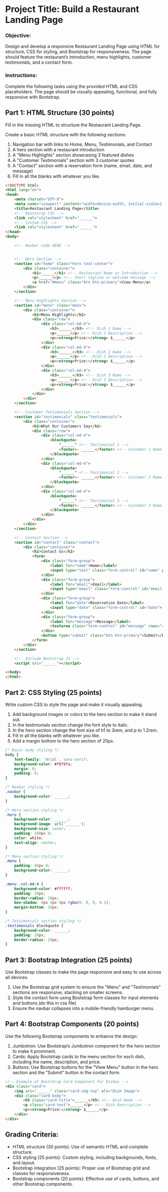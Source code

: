 # Project Title: Build a Restaurant Landing Page

### Objective:
Design and develop a responsive Restaurant Landing Page using HTML for structure, CSS for styling, and Bootstrap for responsiveness. The page should feature the restaurant’s introduction, menu highlights, customer testimonials, and a contact form.

### Instructions:
Complete the following tasks using the provided HTML and CSS placeholders. The page should be visually appealing, functional, and fully responsive with Bootstrap.

## Part 1: HTML Structure (30 points)
Fill in the missing HTML to structure the Restaurant Landing Page.

Create a basic HTML structure with the following sections:
1. Navigation bar with links to Home, Menu, Testimonials, and Contact
2. A hero section with a restaurant introduction
3. A "Menu Highlights" section showcasing 3 featured dishes
4. A "Customer Testimonials" section with 3 customer quotes
5. A "Contact" section with a reservation form (name, email, date, and message)
6. Fill in all the blanks with whatever you like.


```html
<!DOCTYPE html>
<html lang="en">
<head>
    <meta charset="UTF-8">
    <meta name="viewport" content="width=device-width, initial-scale=1.0">
    <title>Restaurant Landing Page</title>
    <!-- Bootstrap CSS -->
    <link rel="stylesheet" href="______">
    <!-- Custom CSS -->
    <link rel="stylesheet" href="______">
</head>
<body>

    <!-- Navbar code HERE -->


    <!-- Hero Section -->
    <section id="home" class="hero text-center">
        <div class="container">
            <h1>______</h1> <!-- Restaurant Name or Introduction -->
            <p>______</p> <!-- Short tagline or welcome message -->
            <a href="#menu" class="btn btn-primary">View Menu</a>
        </div>
    </section>

    <!-- Menu Highlights Section -->
    <section id="menu" class="menu">
        <div class="container">
            <h2>Menu Highlights</h2>
            <div class="row">
                <div class="col-md-4">
                    <h3>______</h3> <!-- Dish 1 Name -->
                    <p>______</p> <!-- Dish 1 Description -->
                    <p><strong>Price:</strong> $______</p>
                </div>
                <div class="col-md-4">
                    <h3>______</h3> <!-- Dish 2 Name -->
                    <p>______</p> <!-- Dish 2 Description -->
                    <p><strong>Price:</strong> $______</p>
                </div>
                <div class="col-md-4">
                    <h3>______</h3> <!-- Dish 3 Name -->
                    <p>______</p> <!-- Dish 3 Description -->
                    <p><strong>Price:</strong> $______</p>
                </div>
            </div>
        </div>
    </section>

    <!-- Customer Testimonials Section -->
    <section id="testimonials" class="testimonials">
        <div class="container">
            <h2>What Our Customers Say</h2>
            <div class="row">
                <div class="col-md-4">
                    <blockquote>
                        "______" <!-- Testimonial 1 -->
                        <footer>- ______</footer> <!-- Customer 1 Name -->
                    </blockquote>
                </div>
                <div class="col-md-4">
                    <blockquote>
                        "______" <!-- Testimonial 2 -->
                        <footer>- ______</footer> <!-- Customer 2 Name -->
                    </blockquote>
                </div>
                <div class="col-md-4">
                    <blockquote>
                        "______" <!-- Testimonial 3 -->
                        <footer>- ______</footer> <!-- Customer 3 Name -->
                    </blockquote>
                </div>
            </div>
        </div>
    </section>

    <!-- Contact Section -->
    <section id="contact" class="contact">
        <div class="container">
            <h2>Contact Us</h2>
            <form>
                <div class="form-group">
                    <label for="name">Name</label>
                    <input type="text" class="form-control" id="name" placeholder="Your Name">
                </div>
                <div class="form-group">
                    <label for="email">Email</label>
                    <input type="email" class="form-control" id="email" placeholder="Your Email">
                </div>
                <div class="form-group">
                    <label for="date">Reservation Date</label>
                    <input type="date" class="form-control" id="date">
                </div>
                <div class="form-group">
                    <label for="message">Message</label>
                    <textarea class="form-control" id="message" rows="4" placeholder="Special Requests"></textarea>
                </div>
                <button type="submit" class="btn btn-primary">Submit</button>
            </form>
        </div>
    </section>

    <!-- Include Bootstrap JS -->
    <script src="______"></script>

</body>
</html>
```

## Part 2: CSS Styling (25 points)
Write custom CSS to style the page and make it visually appealing.

1. Add background images or colors to the hero section to make it stand out.
2. In the testimonials section change the font style to italic.
3. In the hero section change the font size of h1 to 3rem, and p to 1.2rem.
4. Fill in all the blanks with whatever you like.
5. Add a margin bottom to the hero section of 20px.


```css
/* Basic body styling */
body {
    font-family: 'Arial', sans-serif;
    background-color: #f8f9fa;
    margin: 0;
    padding: 0;
}

/* Navbar styling */
.navbar {
    background-color: ______;
}

/* Hero section styling */
.hero {
    background-color: ______;
    background-image: url('______');
    background-size: cover;
    padding: 100px 0;
    color: white;
    text-align: center;
}

/* Menu section styling */
.menu {
    padding: 60px 0;
    background-color: ______;
}

.menu .col-md-4 {
    background-color: #ffffff;
    padding: 20px;
    border-radius: 10px;
    box-shadow: 0px 4px 8px rgba(0, 0, 0, 0.1);
    margin-bottom: 20px;
}

/* Testimonials section styling */
.testimonials blockquote {
    background-color: ______;
    padding: 20px;
    border-radius: 10px;
}
```


## Part 3: Bootstrap Integration (25 points)
Use Bootstrap classes to make the page responsive and easy to use across all devices.

1. Use the Bootstrap grid system to ensure the "Menu" and "Testimonials" sections are responsive, stacking on smaller screens.
2. Style the contact form using Bootstrap form classes for input elements and buttons.(do this in css file)
3. Ensure the navbar collapses into a mobile-friendly hamburger menu.


## Part 4: Bootstrap Components (20 points)
Use the following Bootstrap components to enhance the design:

1. Jumbotron: Use Bootstrap’s Jumbotron component for the hero section to make it prominent.
2. Cards: Apply Bootstrap cards to the menu section for each dish, including the name, description, and price.
3. Buttons: Use Bootstrap buttons for the "View Menu" button in the hero section and the "Submit" button in the contact form.


```html
<!-- Example of Bootstrap Card Component for Dishes -->
<div class="card">
    <img src="______" class="card-img-top" alt="Dish Image">
    <div class="card-body">
        <h5 class="card-title">______</h5> <!-- Dish Name -->
        <p class="card-text">______</p> <!-- Dish Description -->
        <p><strong>Price:</strong> $______</p>
    </div>
</div>
```

## Grading Criteria:
* HTML structure (30 points): Use of semantic HTML and complete structure.
* CSS styling (25 points): Custom styling, including backgrounds, fonts, and layout.
* Bootstrap integration (25 points): Proper use of Bootstrap grid and classes for responsiveness.
* Bootstrap components (20 points): Effective use of cards, buttons, and other Bootstrap components.